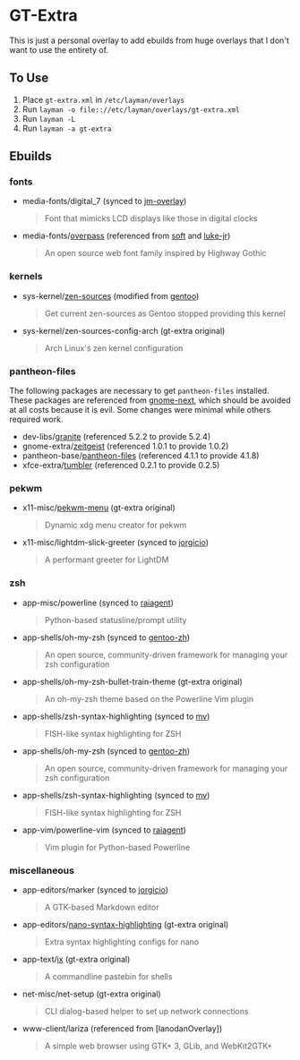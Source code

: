 GT-Extra
========

This is just a personal overlay to add ebuilds from huge overlays that I don't want to use the entirety of.

To Use
------

1. Place `gt-extra.xml` in `/etc/layman/overlays`
2. Run `layman -o file:://etc/layman/overlays/gt-extra.xml`
3. Run `layman -L`
4. Run `layman -a gt-extra`

Ebuilds
-------

### fonts

- media-fonts/digital_7 (synced to [jm-overlay])
  > Font that mimicks LCD displays like those in digital clocks
- media-fonts/[overpass] (referenced from [soft] and [luke-jr])
  > An open source web font family inspired by Highway Gothic

[jm-overlay]: https://github.com/Jannis234/jm-overlay
[overpass]: https://github.com/RedHatBrand/Overpass/releases
[soft]: https://bitbucket.org/Soft/overlay
[luke-jr]: https://scm.dashjr.org/scmroot/git/portage-overlays/luke-jr

### kernels

- sys-kernel/[zen-sources] (modified from [gentoo])
  > Get current zen-sources as Gentoo stopped providing this kernel
- sys-kernel/zen-sources-config-arch (gt-extra original)
  > Arch Linux's zen kernel configuration

[gentoo]: https://cgit.gentoo.org/repo/gentoo.git/
[zen-sources]: https://github.com/zen-kernel/zen-kernel

### pantheon-files

The following packages are necessary to get `pantheon-files` installed.
These packages are referenced from [gnome-next], which should be avoided
at all costs because it is evil.  Some changes were minimal while others
required work.

- dev-libs/[granite] (referenced 5.2.2 to provide 5.2.4)
- gnome-extra/[zeitgeist] (referenced 1.0.1 to provide 1.0.2)
- pantheon-base/[pantheon-files] (referenced 4.1.1 to provide 4.1.8)
- xfce-extra/[tumbler] (referenced 0.2.1 to provide 0.2.5)

[granite]: https://github.com/elementary/granite/releases
[zeitgeist]: https://launchpad.net/zeitgeist/+milestones
[pantheon-files]: https://github.com/elementary/files/releases
[tumbler]: https://archive.xfce.org/src/xfce/tumbler
[gnome-next]: https://github.com/Heather/gentoo-gnome

### pekwm

- x11-misc/[pekwm-menu] (gt-extra original)
  > Dynamic xdg menu creator for pekwm
- x11-misc/lightdm-slick-greeter (synced to [jorgicio])
  > A performant greeter for LightDM

[pekwm-menu]: https://bitbucket.org/nfisher1226/pekwm-menu/downloads
[jorgicio]: https://github.com/jorgicio/jorgicio-gentoo-overlay

### zsh

- app-misc/powerline (synced to [raiagent](https://github.com/leycec/raiagent))
  > Python-based statusline/prompt utility
- app-shells/oh-my-zsh (synced to [gentoo-zh](https://github.com/microcai/gentoo-zh))
  > An open source, community-driven framework for managing your zsh configuration
- app-shells/oh-my-zsh-bullet-train-theme (gt-extra original)
  > An oh-my-zsh theme based on the Powerline Vim plugin
- app-shells/zsh-syntax-highlighting (synced to [mv](https://cgit.gentoo.org/user/mv.git))
  > FISH-like syntax highlighting for ZSH
- app-shells/oh-my-zsh (synced to [gentoo-zh](https://github.com/microcai/gentoo-zh))
  > An open source, community-driven framework for managing your zsh configuration
- app-shells/zsh-syntax-highlighting (synced to [mv](https://cgit.gentoo.org/user/mv.git))
  > FISH-like syntax highlighting for ZSH
- app-vim/powerline-vim (synced to [raiagent](https://github.com/leycec/raiagent))
  > Vim plugin for Python-based Powerline

### miscellaneous

- app-editors/marker (synced to [jorgicio](https://github.com/jorgicio/jorgicio-gentoo-overlay))
  > A GTK-based Markdown editor
- app-editors/[nano-syntax-highlighting] (gt-extra original)
  > Extra syntax highlighting configs for nano
- app-text/[ix] (gt-extra original)
  > A commandline pastebin for shells
- net-misc/net-setup (gt-extra original)
  > CLI dialog-based helper to set up network connections
- www-client/lariza (referenced from [lanodanOverlay])
  > A simple web browser using GTK+ 3, GLib, and WebKit2GTK+

[nano-syntax-highlighting]: https://github.com/scopatz/nanorc
[ix]: http://ix.io/client
[landonOverlay]: https://hacktivis.me/git/overlay
